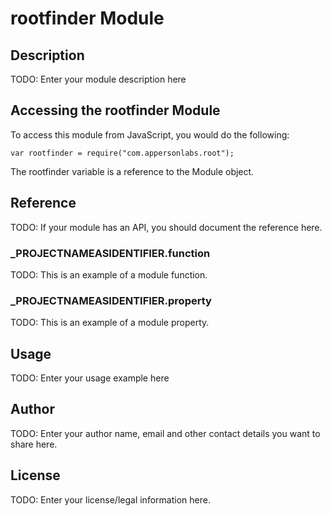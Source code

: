 # rootfinder Module

## Description

TODO: Enter your module description here

## Accessing the rootfinder Module

To access this module from JavaScript, you would do the following:

	var rootfinder = require("com.appersonlabs.root");

The rootfinder variable is a reference to the Module object.	

## Reference

TODO: If your module has an API, you should document
the reference here.

### ___PROJECTNAMEASIDENTIFIER__.function

TODO: This is an example of a module function.

### ___PROJECTNAMEASIDENTIFIER__.property

TODO: This is an example of a module property.

## Usage

TODO: Enter your usage example here

## Author

TODO: Enter your author name, email and other contact
details you want to share here. 

## License

TODO: Enter your license/legal information here.
